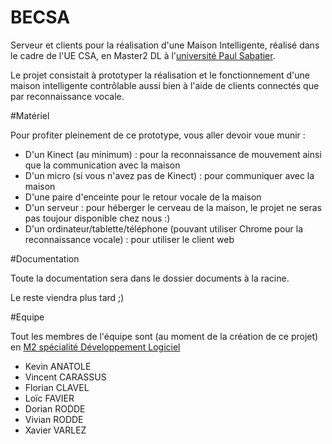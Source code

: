 BECSA
=====

Serveur et clients pour la réalisation d'une Maison Intelligente, réalisé dans le cadre de l'UE CSA, en Master2 DL à l'[université Paul Sabatier](http://www.univ-tlse3.fr/).

Le projet consistait à prototyper la réalisation et le fonctionnement d'une maison intelligente contrôlable aussi bien à l'aide de clients connectés que par reconnaissance vocale.

#Matériel

Pour profiter pleinement de ce prototype, vous aller devoir voue munir :

* D'un Kinect (au minimum) : pour la reconnaissance de mouvement ainsi que la communication avec la maison
* D'un micro (si vous n'avez pas de Kinect) : pour communiquer avec la maison
* D'une paire d'enceinte pour le retour vocale de la maison
* D'un serveur : pour héberger le cerveau de la maison, le projet ne seras pas toujour disponible chez nous :)
* D'un ordinateur/tablette/téléphone (pouvant utiliser Chrome pour la reconnaissance vocale) : pour utiliser le client web


#Documentation

Toute la documentation sera dans le dossier documents à la racine.

Le reste viendra plus tard ;)

#Equipe

Tout les membres de l'équipe sont (au moment de la création de ce projet) en [M2 spécialité Développement Logiciel](http://www.master-developpement-logiciel.fr/master-2)

* Kevin ANATOLE
* Vincent CARASSUS
* Florian CLAVEL
* Loïc FAVIER
* Dorian RODDE
* Vivian RODDE
* Xavier VARLEZ


